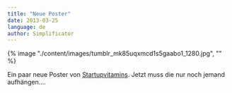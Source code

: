 ```yaml
---
title: "Neue Poster"
date: 2013-03-25
language: de
author: Simplificator
---
```


{% image "./content/images/tumblr_mk85uqxmcd1s5gaabo1_1280.jpg", "" %}

Ein paar neue Poster von [Startupvitamins](http://www.startupvitamins.com/). Jetzt muss die nur noch jemand aufhängen….
